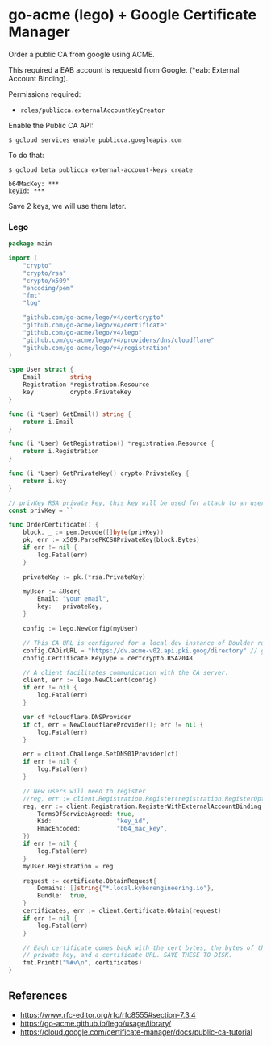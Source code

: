 # go-acme (lego) + Google Certificate Manager

Order a public CA from google using ACME.

This required a EAB account is requestd from Google. (*eab: External Account Binding).

Permissions required:
* `roles/publicca.externalAccountKeyCreator`

Enable the Public CA API:

```console
$ gcloud services enable publicca.googleapis.com
```

To do that:
```console
$ gcloud beta publicca external-account-keys create

b64MacKey: ***
keyId: ***
```

Save 2 keys, we will use them later.

### Lego

```go
package main

import (
	"crypto"
	"crypto/rsa"
	"crypto/x509"
	"encoding/pem"
	"fmt"
	"log"

	"github.com/go-acme/lego/v4/certcrypto"
	"github.com/go-acme/lego/v4/certificate"
	"github.com/go-acme/lego/v4/lego"
	"github.com/go-acme/lego/v4/providers/dns/cloudflare"
	"github.com/go-acme/lego/v4/registration"
)

type User struct {
	Email        string
	Registration *registration.Resource
	key          crypto.PrivateKey
}

func (i *User) GetEmail() string {
	return i.Email
}

func (i *User) GetRegistration() *registration.Resource {
	return i.Registration
}

func (i *User) GetPrivateKey() crypto.PrivateKey {
	return i.key
}

// privKey RSA private key, this key will be used for attach to an user
const privKey = ``

func OrderCertificate() {
	block, _ := pem.Decode([]byte(privKey))
	pk, err := x509.ParsePKCS8PrivateKey(block.Bytes)
	if err != nil {
		log.Fatal(err)
	}

	privateKey := pk.(*rsa.PrivateKey)

	myUser := &User{
		Email: "your_email",
		key:   privateKey,
	}

	config := lego.NewConfig(myUser)

	// This CA URL is configured for a local dev instance of Boulder running in Docker in a VM.
	config.CADirURL = "https://dv.acme-v02.api.pki.goog/directory" // google acme server (prod)
	config.Certificate.KeyType = certcrypto.RSA2048

	// A client facilitates communication with the CA server.
	client, err := lego.NewClient(config)
	if err != nil {
		log.Fatal(err)
	}

	var cf *cloudflare.DNSProvider
	if cf, err = NewCloudflareProvider(); err != nil {
		log.Fatal(err)
	}

	err = client.Challenge.SetDNS01Provider(cf)
	if err != nil {
		log.Fatal(err)
	}

	// New users will need to register
	//reg, err := client.Registration.Register(registration.RegisterOptions{TermsOfServiceAgreed: true})
	reg, err := client.Registration.RegisterWithExternalAccountBinding(registration.RegisterEABOptions{
		TermsOfServiceAgreed: true,
		Kid:                  "key_id",
		HmacEncoded:          "b64_mac_key",
	})
	if err != nil {
		log.Fatal(err)
	}
	myUser.Registration = reg

	request := certificate.ObtainRequest{
		Domains: []string{"*.local.kyberengineering.io"},
		Bundle:  true,
	}
	certificates, err := client.Certificate.Obtain(request)
	if err != nil {
		log.Fatal(err)
	}

	// Each certificate comes back with the cert bytes, the bytes of the client's
	// private key, and a certificate URL. SAVE THESE TO DISK.
	fmt.Printf("%#v\n", certificates)
}
```

## References
* https://www.rfc-editor.org/rfc/rfc8555#section-7.3.4
* https://go-acme.github.io/lego/usage/library/
* https://cloud.google.com/certificate-manager/docs/public-ca-tutorial
